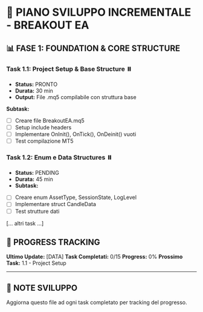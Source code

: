 # 🎯 PIANO SVILUPPO INCREMENTALE - BREAKOUT EA

## 📊 FASE 1: FOUNDATION & CORE STRUCTURE

### Task 1.1: Project Setup & Base Structure ⏸️
- **Status:** PRONTO
- **Durata:** 30 min
- **Output:** File .mq5 compilabile con struttura base

**Subtask:**
- [ ] Creare file BreakoutEA.mq5
- [ ] Setup include headers
- [ ] Implementare OnInit(), OnTick(), OnDeinit() vuoti
- [ ] Test compilazione MT5

### Task 1.2: Enum e Data Structures ⏸️
- **Status:** PENDING
- **Durata:** 45 min
- **Subtask:**
- [ ] Creare enum AssetType, SessionState, LogLevel
- [ ] Implementare struct CandleData
- [ ] Test strutture dati

[... altri task ...]

## 🔄 PROGRESS TRACKING

**Ultimo Update:** [DATA]
**Task Completati:** 0/15
**Progress:** 0%
**Prossimo Task:** 1.1 - Project Setup

---

## 📝 NOTE SVILUPPO

Aggiorna questo file ad ogni task completato per tracking del progresso.

